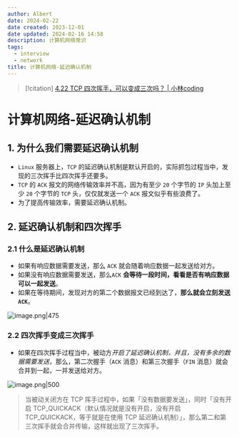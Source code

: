 ```yaml
---
author: Albert
date: 2024-02-22
date created: 2023-12-01
date updated: 2024-02-16 14:58
description: 计算机网络常识
tags:
  - interview
  - network
title: 计算机网络-延迟确认机制
---
```



> [!citation]
> [4.22 TCP 四次挥手，可以变成三次吗？ | 小林coding](https://xiaolincoding.com/network/3_tcp/tcp_three_fin.html#%E4%BB%80%E4%B9%88%E6%83%85%E5%86%B5%E4%BC%9A%E5%87%BA%E7%8E%B0%E4%B8%89%E6%AC%A1%E6%8C%A5%E6%89%8B)

# 计算机网络-延迟确认机制

## 1. 为什么我们需要延迟确认机制

- `Linux` 服务器上，`TCP` 的延迟确认机制是默认开启的，实际抓包过程当中，发现的三次挥手比四次挥手还要多。
- `TCP` 的 `ACK` 报文的网络传输效率并不高，因为有至少 `20` 个字节的 `IP` 头加上至少 `20` 个字节的 `TCP` 头，仅仅就发送一个 `ACK` 报文似乎有些浪费了。
- 为了提高传输效率，需要延迟确认机制。

## 2. 延迟确认机制和四次挥手

### 2.1 什么是延迟确认机制

- 如果有响应数据需要发送，那么 `ACK` 就会随着响应数据一起发送给对方。
- 如果没有响应数据需要发送，那么`ACK` **会等待一段时间，看看是否有响应数据可以一起发送**。
- 如果在等待期间，发现对方的第二个数据报文已经到达了，**那么就会立刻发送 `ACK`**。

![image.png|475](https://img-20221128.oss-cn-shanghai.aliyuncs.com/img-2023-05/20240216145104.png)

### 2.2 四次挥手变成三次挥手

- 如果在四次挥手过程当中，被动方*开启了延迟确认机制，并且，没有多余的数据需要发送*，那么，第二次握手（`ACK` 消息）和第三次握手（`FIN` 消息）就会合并到一起，一并发送给对方。

![image.png|500](https://img-20221128.oss-cn-shanghai.aliyuncs.com/img-2023-05/20240216145417.png)

> 当被动关闭方在 TCP 挥手过程中，如果「没有数据要发送」，同时「没有开启 TCP_QUICKACK（默认情况就是没有开启，没有开启 TCP_QUICKACK，等于就是在使用 TCP 延迟确认机制）」，那么第二和第三次挥手就会合并传输，这样就出现了三次挥手。